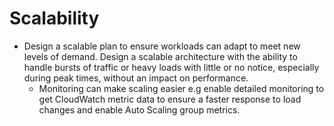 # Scalability

* Design a scalable plan to ensure workloads can adapt to meet new levels of demand. Design a scalable architecture with the ability to handle bursts of traffic or heavy loads with little or no notice, especially during peak times, without an impact on performance.
  * Monitoring can make scaling easier e.g enable detailed monitoring to get CloudWatch metric data to ensure a faster response to load changes and enable Auto Scaling group metrics.